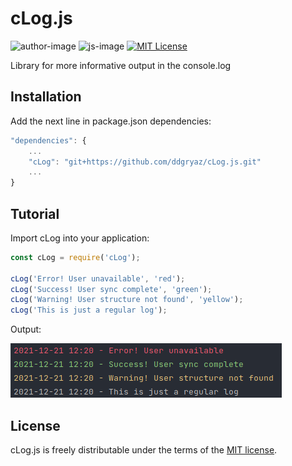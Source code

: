 # cLog.js
![author-image]
![js-image]
[![MIT License][license-image]][license-url]

Library for more informative output in the console.log

## Installation

Add the next line in package.json dependencies:
```javascript
"dependencies": {
    ...
    "cLog": "git+https://github.com/ddgryaz/cLog.js.git"
    ...
}
```

## Tutorial

Import cLog into your application:

```javascript
const cLog = require('cLog');

cLog('Error! User unavailable', 'red');
cLog('Success! User sync complete', 'green');
cLog('Warning! User structure not found', 'yellow');
cLog('This is just a regular log');
```

Output:

![output.png](helpers/output.png)

## License

cLog.js is freely distributable under the terms of the [MIT license][license-url].


[author-image]: https://img.shields.io/badge/Author-Dmitriy%20Dzyuman-blueviolet
[js-image]: https://img.shields.io/badge/Lang-JavaScript-yellow
[license-image]: https://img.shields.io/badge/license-MIT-blue.svg?style=flat
[license-url]: LICENSE